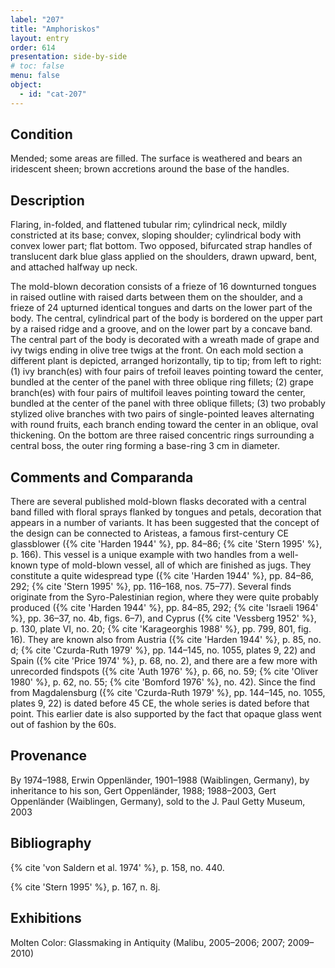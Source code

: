 ```yaml
---
label: "207"
title: "Amphoriskos"
layout: entry
order: 614
presentation: side-by-side
# toc: false
menu: false
object:
  - id: "cat-207"
---
```


## Condition

Mended; some areas are filled.  The surface is weathered and bears an iridescent sheen; brown accretions around the base of the handles.

## Description

Flaring, in-folded, and flattened tubular rim; cylindrical neck, mildly constricted at its base; convex, sloping shoulder; cylindrical body with convex lower part; flat bottom. Two opposed, bifurcated strap handles of translucent dark blue glass applied on the shoulders, drawn upward, bent, and attached halfway up neck.

The mold-blown decoration consists of a frieze of 16 downturned tongues in raised outline with raised darts between them on the shoulder, and a frieze of 24 upturned identical tongues and darts on the lower part of the body. The central, cylindrical part of the body is bordered on the upper part by a raised ridge and a groove, and on the lower part by a concave band. The central part of the body is decorated with a wreath made of grape and ivy twigs ending in olive tree twigs at the front. On each mold section a different plant is depicted, arranged horizontally, tip to tip; from left to right: (1) ivy branch(es) with four pairs of trefoil leaves pointing toward the center, bundled at the center of the panel with three oblique ring fillets; (2) grape branch(es) with four pairs of multifoil leaves pointing toward the center, bundled at the center of the panel with three oblique fillets; (3) two probably stylized olive branches with two pairs of single-pointed leaves alternating with round fruits, each branch ending toward the center in an oblique, oval thickening. On the bottom are three raised concentric rings surrounding a central boss, the outer ring forming a base-ring 3 cm in diameter.

## Comments and Comparanda

There are several published mold-blown flasks decorated with a central band filled with floral sprays flanked by tongues and petals, decoration that appears in a number of variants. It has been suggested that the concept of the design can be connected to Aristeas, a famous first-century CE glassblower ({% cite 'Harden 1944' %}, pp. 84–86; {% cite 'Stern 1995' %}, p. 166). This vessel is a unique example with two handles from a well-known type of mold-blown vessel, all of which are finished as jugs. They constitute a quite widespread type ({% cite 'Harden 1944' %}, pp. 84–86, 292; {% cite 'Stern 1995' %}, pp. 116–168, nos. 75–77). Several finds originate from the Syro-Palestinian region, where they were quite probably produced ({% cite 'Harden 1944' %}, pp. 84–85, 292; {% cite 'Israeli 1964' %}, pp. 36–37, no. 4b, figs. 6–7), and Cyprus ({% cite 'Vessberg 1952' %}, p. 130, plate VI, no. 20; {% cite 'Karageorghis 1988' %}, pp. 799, 801, fig. 16). They are known also from Austria ({% cite 'Harden 1944' %}, p. 85, no. d; {% cite 'Czurda-Ruth 1979' %}, pp. 144–145, no. 1055, plates 9, 22) and Spain ({% cite 'Price 1974' %}, p. 68, no. 2), and there are a few more with unrecorded findspots ({% cite 'Auth 1976' %}, p. 66, no. 59; {% cite 'Oliver 1980' %}, p. 62, no. 55; {% cite 'Bomford 1976' %}, no. 42). Since the find from Magdalensburg ({% cite 'Czurda-Ruth 1979' %}, pp. 144–145, no. 1055, plates 9, 22) is dated before 45 CE, the whole series is dated before that point. This earlier date is also supported by the fact that opaque glass went out of fashion by the 60s.

## Provenance

By 1974–1988, Erwin Oppenländer, 1901–1988 (Waiblingen, Germany), by inheritance to his son, Gert Oppenländer, 1988; 1988–2003, Gert Oppenländer (Waiblingen, Germany), sold to the J. Paul Getty Museum, 2003

## Bibliography

{% cite 'von Saldern et al. 1974' %}, p. 158, no. 440.

{% cite 'Stern 1995' %}, p. 167, n. 8j.

## Exhibitions

Molten Color: Glassmaking in Antiquity (Malibu, 2005–2006; 2007; 2009–2010)